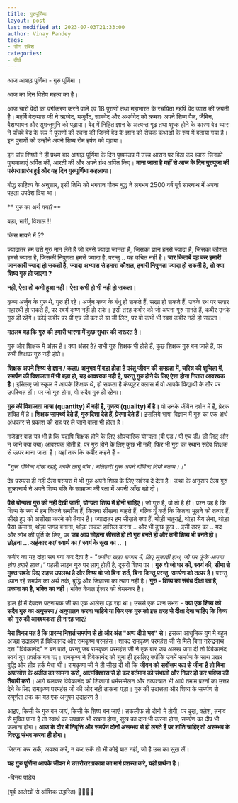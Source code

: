 ```yaml
---
title: गुरुपूर्णिमा
layout: post
last_modified_at: 2023-07-03T21:33:00
author: Vinay Pandey
tags:
- सोम संदेश
categories:
- दीर्घ
---
```

आज आषाढ़ पूर्णिमा - गुरु पूर्णिमा । 

आज का दिन विशेष महत्व का है। 

आज चारों वेदों का वर्गीकरण करने वाले एवं 18 पुराणों तथा महाभारत के रचयिता महर्षि वेद व्यास की जयंती है।  महर्षि वेदव्यास जी ने ऋग्वेद, यजुर्वेद, सामवेद और अथर्ववेद को क्रमशः अपने शिष्य पैल, जैमिन, वैशम्पायन और सुमन्तुमुनि को पढ़ाया। वेद में निहित ज्ञान के अत्यन्त गूढ़ तथा शुष्क होने के कारण वेद व्यास ने पाँचवे वेद के रूप में पुराणों की रचना की जिनमें वेद के ज्ञान को रोचक कथाओं के रूप में बताया गया है। इन पुराणों को उन्होंने अपने शिष्य रोम हर्षण को पढ़ाया। 

इन पांच शिष्यों ने ही प्रथम बार आषाढ़ पूर्णिमा के दिन पुष्पमंडप में उच्च आसन पर बिठा कर व्यास जिनको पुष्पमालाएं अर्पित कीं, आरती की और अपने ग्रंथ अर्पित किए। **माना जाता है यहीं से आज के दिन गुरुपूजा की परंपरा प्रारंभ हुई और यह दिन गुरुपूर्णिमा कहलाया।**
 
बौद्ध साहित्य के अनुसार, इसी तिथि को भगवान गौतम बुद्ध ने लगभग 2500 वर्ष पूर्व सारनाथ में अपना पहला उपदेश दिया था। 

** गुरु का अर्थ क्या?**

बड़ा, भारी, विशाल !! 

किस मायने में ?? 

ज्यादातर हम उसे गुरु मान लेते हैं
जो हमसे ज्यादा जानता है,
जिसका ज्ञान हमसे ज्यादा है,
जिसका कौशल हमसे ज्यादा है,
जिसकी निपुणता हमसे ज्यादा है,
परन्तु .. यह उचित नही है।
**चार किताबें पढ़ कर हमारी जानकारी ज्यादा हो सकती है,**
**ज्यादा अभ्यास से हमारा कौशल, हमारी निपुणता ज्यादा हो सकती है,**
**तो क्या शिष्य गुरु हो जाएगा ?**

**नही, ऐसा तो कभी हुआ नही।**
**ऐसा कभी हो भी नही हो सकता।**

कृष्ण अर्जुन के गुरु थे, गुरु ही रहे। अर्जुन कृष्ण के बंधु हो सकते हैं, सखा हो सकते हैं, उनके रथ पर सवार महारथी हो सकते हैं, पर स्वयं कृष्ण नही हो सके। इसी तरह कबीर को जो अपना गुरु मानते हैं, कबीर उनके गुरु ही रहेंगे। कोई कबीर पर पी एच डी कर ले या डी लिट, पर वो कभी भी स्वयं कबीर नही हो सकता। 

**मतलब यह कि गुरु की हमारी धारणा में कुछ सुधार की जरूरत है।**

गुरु और शिक्षक में अंतर है। 
क्या अंतर है? 
सभी गुरु शिक्षक भी होते हैं, 
कुछ शिक्षक गुरु बन जाते हैं, 
पर सभी शिक्षक गुरु नही होते।

**शिक्षक अपने शिष्य से ज्ञान / कला/ अनुभव में बड़ा होता है परंतु जीवन की समग्रता में, चरित्र की शुचिता में, समर्पण की विशालता में भी बड़ा हो, यह आवश्यक नही है, परन्तु गुरु होने के लिए ऐसा होना नितांत आवश्यक है।** इसिलए जो स्कूल में आपके शिक्षक थे, हो सकता है कंप्यूटर क्लास में वो आपके विद्यार्थी के तौर पर उपस्थित हों। पर जो गुरु होगा, वो सदैव गुरु ही रहेगा। 

**गुरु की विशालता मात्रा (quantity) में नही है, गुणत्व (quality) में है।** वो उनके जीवैन दर्शन में है, प्रेरक शक्ति में है। **शिक्षक सामर्थ्य देते हैं, गुरु दिशा देते हैं, प्रेरणा देते हैं।** इसलिये भाषा विज्ञान में गुरु का एक अर्थ अंधकार से प्रकाश की राह पर ले जाने वाला भी होता है।

मजेदार बात यह भी है कि यद्यपि शिक्षक होने के लिए औपचारिक योग्यता (बी एड / पी एच डी/ डी लिट् और न जाने क्या क्या) आवश्यक होती है, पर गुरु होने के लिए कुछ भी नही, फिर भी गुरु का स्थान सदैव शिक्षक से ऊपर माना जाता है। यहां तक कि कबीर कहते हैं -

*"गुरू गोविन्द दोऊ खड़े, काके लागूं पांय।*
*बलिहारी गुरू अपने गोविन्द दियो बताय।।"*

देव परम्परा ही नही दैत्य परम्परा में भी गुरु अपने शिष्य के लिए सर्वस्व दे देता है। कथा के अनुसार दैत्य गुरु शुक्राचार्य ने अपने शिष्य बलि के साम्राज्य की रक्षा में अपनी आँख खो दी। 

**वैसे योग्यता गुरु की नही देखी जाती, योग्यता शिष्य में होनी चाहिए।** जो गुरु है, वो तो है ही। प्रश्न यह है कि शिष्य के रूप में हम कितने समर्पित हैं, कितना सीखना चाहते हैं, बल्कि यूँ कहें कि कितना भूलने को तत्पर हैं, सीखे हुए को असीखा करने को तैयार हैं। ज्यादातर हम सीखते क्या हैं, थोड़ी चतुराई, थोड़ा श्रेय लेना, थोड़ा पैसा कमाना, थोड़ा जगह बनाना, थोड़ा ताकत हासिल करना .. और भी कुछ कुछ .. इसी तरह का .. मद और लोभ की पूर्ति के लिए, पर **जब आप छोड़ना सीखते हो तो गुरु बनते हो और तभी शिष्य भी बनते हो। छोड़ना ... अहंकार का/ स्वार्थ का / स्वयं के सुख का .. ।**

कबीर का यह दोहा सब बयां कर देता है -
*"कबीरा खड़ा बाजार में, लिए लुकाठी हाथ,*
*जो घर फूंके आपना होय हमारे साथ।"*
पहली लाइन गुरु पर लागू होती है, दूसरी शिष्य पर। **गुरु वो जो घर की, स्वयं की, सीमा से मुक्त सबके लिए सहज उपलब्ध है और शिष्य वो जो बिना शर्त, बिना किन्तु परन्तु, समर्पण को तत्पर है।** परन्तु ध्यान रहे समर्पण का अर्थ तर्क, बुद्धि और जिज्ञासा का त्याग नही है। **गुरु - शिष्य का संबंध दीक्षा का है, प्रकाश का है, भक्ति का नही।** भक्ति केवल ईश्वर की श्रेयस्कर है। 

हाल ही में देवदत्त पटनायक जी का एक आलेख पढ़ रहा था। उससे एक प्रश्न उभरा - **क्या एक शिष्य को सदैव गुरु का अनुसरण / अनुपालन करना चाहिये या फिर एक गुरु को इस तरह से दीक्षा देना चाहिए कि शिष्य को गुरु की आवश्यकता ही न रह जाए?**

**मेरा विनम्र मत है कि प्रारम्भ निशर्त समर्पण से हो और अंत "अप्प दीपो भव" से।** इसका आधुनिक युग मे बहुत अच्छा उदाहरण हैं विवेकानंद और रामकृष्ण परमहंस। शायद रामकृष्ण परमहंस जी से मिले बिना नरेन्द्रनाथ दत्त "विवेकानंद" न बन पाते, परन्तु जब रामकृष्ण परमहंस जी ने एक बार जब अलख जगा दी तो विवेकानंद स्वयं युग प्रवर्तक बन गए। रामकृष्ण ने विवेकानंद को चुना ही इसलिए क्योंकि उनमें समर्पण के साथ प्रखर बुद्धि और तीव्र तर्क मेधा थी।  रामकृष्ण जी ने ही सीख दी थी कि **जीवन को सर्वोत्तम रूप से जीना है तो बिना अफसोस के अतीत का सामना करो, आत्मविश्वास से हो कर वर्तमान को संभालो  और निडर हो कर भविष्य की तैयारी करो।** आगे चलकर विवेकानंद को शिकागो धर्मसम्मेलन और तत्पश्चात भी आये तमाम प्रश्नों का उत्तर देने के लिए रामकृष्ण परमहंस जी की ओर नही ताकना पड़ा। गुरु की उदात्तता और शिष्य के समर्पण से संपूर्णता तक का यह एक अनुपम उदाहरण है। 

आइए, किसी के गुरु बन जाएं, किसी के शिष्य बन जाएं। तकलीफ तो दोनों में होगी, पर दुख, क्लेश, तनाव से मुक्ति पाना है तो स्वार्थ का उपवास भी रखना होगा, सुख का दान भी करना होगा, समर्पण का दीप भी जलाना होगा। **आज के दौर में निवृत्ति और समर्पण दोनों असम्भव से ही लगते हैं पर शांति चाहिए तो असम्भव के विरुद्ध संभव करना ही होगा।**

जितना कर सकें, अवश्य करें, 
न कर सकें तो भी कोई बात नही,
जो है उस का सुख लें। 

**यह गुरु पूर्णिमा आपके जीवन मे उत्तरोत्तर प्रकाश का मार्ग प्रशस्त करे, यही प्रार्थना है।** 

-विनय पांडेय

(पूर्व आलेखों से आंशिक उद्धरित)
🙏🌷🌷🙏


